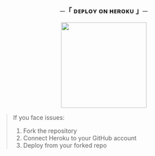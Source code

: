 <h3 align="center">
    ─「 ᴅᴇᴩʟᴏʏ ᴏɴ ʜᴇʀᴏᴋᴜ 」─
</h3>

<p align="center">
<a href="https://dashboard.heroku.com/new?template=https://github.com/HinduMusic/HinduMusic">
  <img src="https://img.shields.io/badge/Deploy%20To%20Heroku-red?style=for-the-badge&logo=heroku" width="200">
</a>
</p>

> If you face issues:
> 1. Fork the repository
> 2. Connect Heroku to your GitHub account
> 3. Deploy from your forked repo

